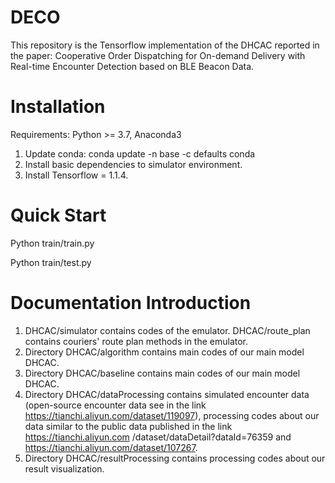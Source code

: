 # DECO

This repository is the Tensorflow implementation of the DHCAC reported in the paper:
Cooperative Order Dispatching for On-demand Delivery with Real-time Encounter Detection based on BLE Beacon Data.


# Installation
Requirements: Python >= 3.7, Anaconda3
1. Update conda:
conda update -n base -c defaults conda
2. Install basic dependencies to simulator environment.
3. Install Tensorflow = 1.1.4.

# Quick Start
Python train/train.py

Python train/test.py

# Documentation Introduction
1. DHCAC/simulator contains codes of the emulator. DHCAC/route_plan contains couriers' route plan methods in the emulator.
2. Directory DHCAC/algorithm contains main codes of our main model DHCAC.
3. Directory DHCAC/baseline contains main codes of our main model DHCAC.
4. Directory DHCAC/dataProcessing contains simulated encounter data (open-source encounter data see in the link https://tianchi.aliyun.com/dataset/119097), processing codes about our data similar to the public data published in the link https://tianchi.aliyun.com /dataset/dataDetail?dataId=76359 and https://tianchi.aliyun.com/dataset/107267.
5. Directory DHCAC/resultProcessing contains processing codes about our result visualization.
